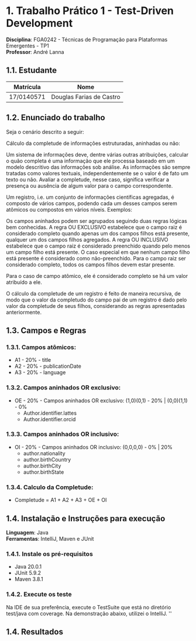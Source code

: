 # 1. Trabalho Prático 1 - Test-Driven Development

**Disciplina**: FGA0242 - Técnicas de Programação para Plataformas Emergentes - TP1 <br>
**Professor**: André Lanna

## 1.1. Estudante
|Matrícula | Nome                     |
| -- |--------------------------|
| 17/0140571  | Douglas Farias de Castro |


## 1.2. Enunciado do trabalho
Seja o cenário descrito a seguir:

Cálculo da completude de informações estruturadas, aninhadas ou não:

Um sistema de informações deve, dentre várias outras atribuições, calcular o quão completa é uma informação que ele processa baseado em um modelo descritivo das informações sob análise. As informações são sempre tratadas como valores textuais, independentemente se o valor é de fato um texto ou não. Avaliar a completude, nesse caso, significa verificar a presença ou ausência de algum valor para o campo correspondente.

Um registro, i.e. um conjunto de informações científicas agregadas, é composto de vários campos, podendo cada um desses campos serem atômicos ou compostos em vários níveis. Exemplos:


Os campos aninhados podem ser agrupados seguindo duas regras lógicas bem conhecidas. A regra OU EXCLUSIVO estabelece que o campo raiz é considerado completo quando apenas um dos campos filhos está presente, qualquer um dos campos filhos agregados. A regra OU INCLUSIVO estabelece que o campo raiz é considerado preenchido quando pelo menos um campo filho está presente. O caso especial em que nenhum campo filho está presente é considerado como não-preenchido. Para o campo raiz ser considerado completo, todos os campos filhos devem estar presente.

Para o caso de campo atômico, ele é considerado completo se há um valor atribuído a ele.

O cálculo da completude de um registro é feito de maneira recursiva, de modo que o valor da completudo do campo pai de um registro é dado pelo valor da completude de seus filhos, considerando as regras apresentadas anteriormente.

## 1.3. Campos e Regras
### 1.3.1. Campos atômicos:
- A1 - 20% - title
- A2 - 20% - publicationDate
- A3 - 20% - language

### 1.3.2. Campos aninhados OR exclusivo:
- OE - 20% - Campos aninhados OR exclusivo: (1,0)(0,1) - 20% | (0,0)(1,1) - 0%
    - Author.identifier.lattes
    - Author.identifier.orcid

### 1.3.3. Campos aninhados OR inclusivo:
- OI - 20% - Campos aninhados OR inclusivo: (0,0,0,0) - 0% | 20%
    - author.nationality
    - author.birthCountry
    - author.birthCity
    - author.birthState

### 1.3.4. Calculo da Completude:

- Completude = A1 + A2 + A3 + OE + OI

## 1.4. Instalação e Instruções para execução
**Linguagem**: Java<br>
**Ferramentas**: IntelliJ, Maven e JUnit<br>

### 1.4.1. Instale os pré-requisitos
  - Java 20.0.1
  - JUnit 5.9.2
  - Maven 3.8.1

### 1.4.2. Execute os teste
Na IDE de sua preferência, execute o TestSuite que está no diretório test/java com coverage. Na demonstração abaixo, utilizei o IntelliJ.
''
## 1.4. Resultados

